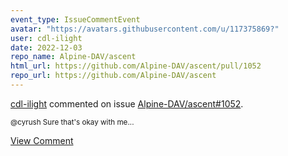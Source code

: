 ```yaml
---
event_type: IssueCommentEvent
avatar: "https://avatars.githubusercontent.com/u/117375869?"
user: cdl-ilight
date: 2022-12-03
repo_name: Alpine-DAV/ascent
html_url: https://github.com/Alpine-DAV/ascent/pull/1052
repo_url: https://github.com/Alpine-DAV/ascent
---
```


<a href='https://github.com/cdl-ilight' target='_blank'>cdl-ilight</a> commented on issue <a href='https://github.com/Alpine-DAV/ascent/pull/1052' target='_blank'>Alpine-DAV/ascent#1052</a>.

<small>@cyrush Sure that's okay with me...</small>

<a href='https://github.com/Alpine-DAV/ascent/pull/1052' target='_blank'>View Comment</a>